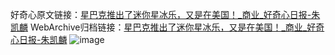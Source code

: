 好奇心原文链接：[星巴克推出了迷你星冰乐，又是在美国！_商业_好奇心日报-朱凯麟](https://www.qdaily.com/articles/9472.html)
WebArchive归档链接：[星巴克推出了迷你星冰乐，又是在美国！_商业_好奇心日报-朱凯麟](http://web.archive.org/web/20190623154326/https://www.qdaily.com/articles/9472.html)
![image](http://ww3.sinaimg.cn/large/007d5XDply1g3wfos2sauj30u02nnhcw)